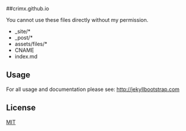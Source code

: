 
##crimx.github.io

You cannot use these files directly without my permission.

* _site/*
* _post/*
* assets/files/*
* CNAME
* index.md

## Usage
For all usage and documentation please see: <http://jekyllbootstrap.com>

## License

[MIT](http://opensource.org/licenses/MIT)
